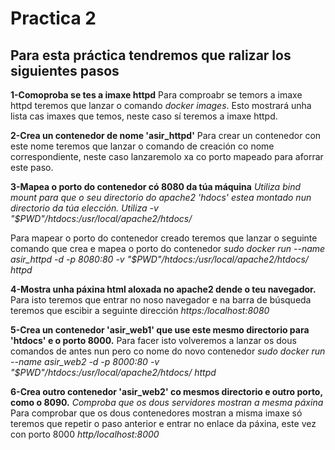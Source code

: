 # Practica 2

##  Para esta práctica tendremos que ralizar los siguientes pasos

**1-Comoproba se tes a imaxe httpd**
    Para comproabr se temors a imaxe httpd teremos que lanzar o comando *docker images*. Esto mostrará unha lista cas imaxes que temos, neste caso sí teremos a imaxe httpd.

**2-Crea un contenedor de nome 'asir_httpd'**
    Para crear un contenedor con este nome teremos que lanzar o comando de creación co nome correspondiente, neste caso lanzaremolo xa co porto mapeado para aforrar este paso.

**3-Mapea o porto do contenedor có 8080 da túa máquina**
    *Utiliza bind mount para que o seu directorio do apache2 'hdocs' estea montado nun directorio da túa elección.*
    *Utiliza -v "$PWD"/htdocs:/usr/local/apache2/htdocs/*

   Para mapear o porto do contenedor creado teremos que lanzar o seguinte comando que crea e mapea o porto do contenedor *sudo docker run --name asir_httpd -d -p 8080:80 -v "$PWD"/htdocs:/usr/local/apache2/htdocs/ httpd*

**4-Mostra unha páxina html aloxada no apache2 dende o teu navegador.**
    Para isto teremos que entrar no noso navegador e na barra de búsqueda teremos que escibir a seguinte dirección _https:/localhost:8080_

**5-Crea un contenedor 'asir_web1' que use este mesmo directorio para 'htdocs' e o porto 8000.**
    Para facer isto volveremos a lanzar os dous comandos de antes nun pero co nome do novo contenedor *sudo docker run --name asir_web2 -d -p 8000:80 -v "$PWD"/htdocs:/usr/local/apache2/htdocs/ httpd*

**6-Crea outro contenedor 'asir_web2' co mesmos directorio e outro porto, como o 8090.**
    _Comproba que os dous servidores mostran a mesma páxina_
    Para comprobar que os dous contenedores mostran a misma imaxe só teremos que repetir o paso anterior e entrar no enlace da páxina, este vez con porto 8000 _http/localhost:8000_
